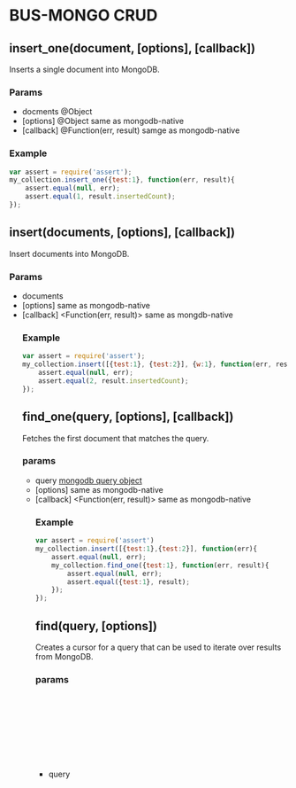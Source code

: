 # BUS-MONGO CRUD
## insert_one(document, [options], [callback])
Inserts a single document into MongoDB.

### Params
* docments @Object
* [options] @Object same as mongodb-native
* [callback] @Function(err, result) samge as mongodb-native

### Example
```js
var assert = require('assert');
my_collection.insert_one({test:1}, function(err, result){
    assert.equal(null, err);
    assert.equal(1, result.insertedCount);
});
```

## insert(documents, [options], [callback])
Insert documents into MongoDB.

### Params
* documents <Object>
* [options] <Object> same as mongodb-native
* [callback] <Function(err, result)> same as mongdb-native

### Example
```js
var assert = require('assert');
my_collection.insert([{test:1}, {test:2}], {w:1}, function(err, result){
    assert.equal(null, err);
    assert.equal(2, result.insertedCount);
});
```

## find_one(query, [options], [callback])
Fetches the first document that matches the query.

### params
* query <Object> [mongodb query object](http://docs.mongodb.org/v2.4/tutorial/query-documents/)
* [options] <Object> same as mongodb-native
* [callback] <Function(err, result)> same as mongodb-native

### Example
```js
var assert = require('assert')
my_collection.insert([{test:1},{test:2}], function(err){
    assert.equal(null, err);
    my_collection.find_one({test:1}, function(err, result){
        assert.equal(null, err);
        assert.equal({test:1}, result);
    });
});
```

## find(query, [options])
Creates a cursor for a query that can be used to iterate over results from MongoDB.

### params
* query <Object> [mongodb query object](http://docs.mongodb.org/v2.4/tutorial/query-documents/)
* [options] <Object> same as mongodb-native

### return
* <Object> a cursor that can iterate over results

### Example
```js
var assert = require('assert');
my_collection.insert([{test:1}, {test:1, t:2}], function(err){
    assert(null, err);
    var cursor = my_collection.query({test:1});
    cursor.toArray(function(items){
        assert(2, items.length);
    });
});
```

## update_one(query, payment, [options], [callback])


